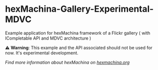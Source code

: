 # hexMachina-Gallery-Experimental-MDVC
Example application for hexMachina framework of a Flickr gallery ( with ICompletable API and MDVC architecture )

:warning: **Warning**: This example and the API associated should not be used for now. It's experimental development.

*Find more information about hexMachina on [hexmachina.org](http://hexmachina.org/)*
